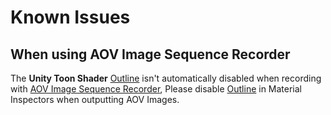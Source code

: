 # Known Issues

## When using AOV Image Sequence Recorder

The **Unity Toon Shader** [Outline](Outline.md) isn't automatically disabled when recording with  [AOV Image Sequence Recorder](https://docs.unity3d.com/Packages/com.unity.recorder@4.0/manual/RecorderAOV.html), Please disable [Outline](Outline.md#outline) in Material Inspectors when outputting AOV Images.

